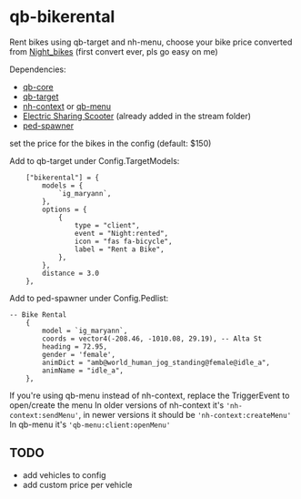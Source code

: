# qb-bikerental

Rent bikes using qb-target and nh-menu, choose your bike price
converted from [Night_bikes](https://github.com/nighmares/Night_bikes)
(first convert ever, pls go easy on me)

Dependencies:
* [qb-core](https://github.com/qbcore-framework/qb-core)
* [qb-target](https://github.com/BerkieBb/qb-target)
* [nh-context](https://github.com/nerohiro/nh-context) or [qb-menu](https://github.com/qbcore-framework/qb-menu)
* [Electric Sharing Scooter](https://www.gta5-mods.com/vehicles/portuguese-electric-sharing-scooter-addon-livery-map-editor-xml) (already added in the stream folder)
* [ped-spawner](https://github.com/sjpfeiffer/ped_spawner)

set the price for the bikes in the config (default: $150)


Add to qb-target under Config.TargetModels:
```
    ["bikerental"] = {
        models = {
            `ig_maryann`,
        },
        options = {
            {
                type = "client",
                event = "Night:rented",
                icon = "fas fa-bicycle",
                label = "Rent a Bike",
            },
        },
        distance = 3.0
    },
```

Add to ped-spawner under Config.Pedlist:
```
-- Bike Rental
    {
		model = `ig_maryann`,
		coords = vector4(-208.46, -1010.08, 29.19), -- Alta St
		heading = 72.95, 
		gender = 'female',
		animDict = "amb@world_human_jog_standing@female@idle_a", 
		animName = "idle_a",
    },
```

If you're using qb-menu instead of nh-context, replace the TriggerEvent to open/create the menu
In older versions of nh-context it's `'nh-context:sendMenu'`, in newer versions it should be `'nh-context:createMenu'`
In qb-menu it's `'qb-menu:client:openMenu'`


## TODO
* add vehicles to config
* add custom price per vehicle
